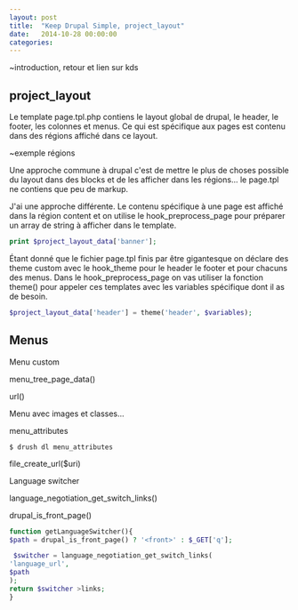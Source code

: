 ```yaml
---
layout: post
title:  "Keep Drupal Simple, project_layout"
date:   2014-10-28 00:00:00
categories: 
---
```


~introduction, retour et lien sur kds

## project_layout

Le template page.tpl.php contiens le layout global de drupal, le header, le footer, 
les colonnes et menus. Ce qui est spécifique aux pages est contenu dans des régions
affiché dans ce layout.

~exemple régions

Une approche commune à drupal c'est de mettre le plus de choses possible du layout
dans des blocks et de les afficher dans les régions... le page.tpl ne contiens que 
peu de markup.

J'ai une approche différente. Le contenu spécifique à une page est affiché dans 
la région content et on utilise le hook_preprocess_page pour préparer un array de
string à afficher dans le template.

```php
print $project_layout_data['banner'];
```

Étant donné que le fichier page.tpl finis par être gigantesque on déclare des theme
custom avec le hook_theme pour le header le footer et pour chacuns des menus. Dans
le hook_preprocess_page on vas utiliser la fonction theme() pour appeler ces templates
avec les variables spécifique dont il as de besoin.

``` php
$project_layout_data['header'] = theme('header', $variables);
```

## Menus



Menu custom

menu_tree_page_data()

url()

Menu avec images et classes... 
 
menu_attributes

```console
$ drush dl menu_attributes
```

file_create_url($uri)

Language switcher

language_negotiation_get_switch_links()

drupal_is_front_page()

``` php
function getLanguageSwitcher(){
$path = drupal_is_front_page() ? '<front>' : $_GET['q'];

 $switcher = language_negotiation_get_switch_links(
'language_url', 
$path
);
return $switcher >links;
}
```



